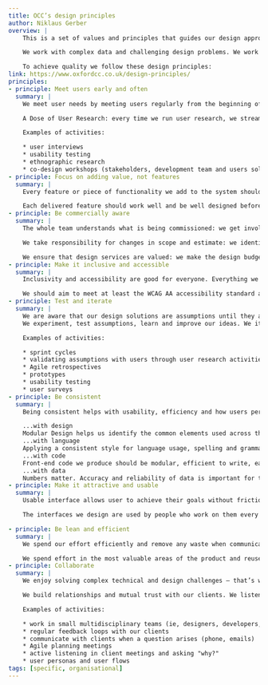 ```yaml
---
title: OCC’s design principles
author: Niklaus Gerber
overview: |
    This is a set of values and principles that guides our design approach, processes and decisions in every project. These guidelines will change over time and it is important that we revisit and update them regularly.

    We work with complex data and challenging design problems. We work hard to make data usable, accurate and accessible to the users. We are proud to build quality software in terms of technology and design.

    To achieve quality we follow these design principles:
link: https://www.oxfordcc.co.uk/design-principles/
principles:
- principle: Meet users early and often
  summary: |
    We meet user needs by meeting users regularly from the beginning of the project and throughout the process. The design and features we build are led by user feedback. Everyone in the team meets users, not only designers.

    A Dose of User Research: every time we run user research, we stream back to a meeting room in the office so that anyone at OCC can observe users interacting with our products and giving feedback on our design ideas.

    Examples of activities:

    * user interviews
    * usability testing
    * ethnographic research
    * co-design workshops (stakeholders, development team and users solving a problem together)
- principle: Focus on adding value, not features
  summary: |
    Every feature or piece of functionality we add to the system should add value for users and the business. We should spend time and effort building the features that people need and want to use. We do this by understanding the root of the problem we are trying to solve and by fully understanding user needs and business needs.

    Each delivered feature should work well and be well designed before we move on to adding the next feature.
- principle: Be commercially aware
  summary: |
    The whole team understands what is being commissioned: we get involved in the sales process and communicate our principles and practices to the customer throughout the project.

    We take responsibility for changes in scope and estimate: we identify reasons for such changes and report changes for appropriate adjustments.

    We ensure that design services are valued: we make the design budget explicit in the contract or we agree an internal design budget.
- principle: Make it inclusive and accessible
  summary: |
    Inclusivity and accessibility are good for everyone. Everything we build should be accessible, inclusive and responsive by default. The design should perform well in different contexts and on different platforms and be appropriate to the target user groups.

    We should aim to meet at least the WCAG AA accessibility standard and ensure our websites, mobile apps and other software are compatible with assistive technology, for example, screen readers.
- principle: Test and iterate
  summary: |
    We are aware that our design solutions are assumptions until they are tested with real users.
    We experiment, test assumptions, learn and improve our ideas. We iterate our ideas in small steps to reduce risks of failure. Experimentation is key to innovation. We value testing with users, learning and iterating not only the systems we are building but also our design process.

    Examples of activities:

    * sprint cycles
    * validating assumptions with users through user research activities (see 1)
    * Agile retrospectives
    * prototypes
    * usability testing
    * user surveys
- principle: Be consistent
  summary: |
    Being consistent helps with usability, efficiency and how users perceive the software (trust and professionalism). We should be consistent with our designs, the language we use on interfaces, our code and the data.

    ...with design
    Modular Design helps us identify the common elements used across the system, remove unnecessary duplication of elements and allow team members to iterate the design without compromising the quality. We create design patterns and follow usability conventions that help users get familiar with the interface and navigate within the system.
    ...with language
    Applying a consistent style for language usage, spelling and grammar will help give OCC output a clear and professional look. Good use of microcontent (for example, page titles, labels, headlines, navigation links) helps with usability.
    ...with code
    Front-end code we produce should be modular, efficient to write, easy to maintain and easy for other developers to understand.
    ...with data
    Numbers matter. Accuracy and reliability of data is important for the type of work we do. Our software must consistently provide accurate results.
- principle: Make it attractive and usable
  summary: |
    Usable interface allows user to achieve their goals without friction. We also care about how our applications look and feel because attractive interfaces have an impact on perceived usability and users’ trust.

    The interfaces we design are used by people who work on them every day. Make the interface pleasant to look at and a delight to interact with.

- principle: Be lean and efficient
  summary: |
    We spend our effort efficiently and remove any waste when communicating an idea, solving a problem or building the product. Our focus should be on the effectiveness of the outcome. We use our client’s budget efficiently and wisely.

    We spend effort in the most valuable areas of the product and reuse elements whenever possible by creating reusable elements and following conventions. (For example, designing a login page from scratch is a waste of effort in most cases, since login pages follow many conventions that can be used out of the box.).
- principle: Collaborate
  summary: |
    We enjoy solving complex technical and design challenges – that’s what we are best at. To really understand the problems and to solve them effectively, we work in small multidisciplinary teams that tackle problems together and work closely with our clients.

    We build relationships and mutual trust with our clients. We listen, we understand their business, we encourage them to tell us the problems (rather than a proposed solution) and we are flexible to accommodate their needs. Our team members learn from each other, are empowered to make decisions on functionality and design and understand the value of what we’re building.

    Examples of activities:

    * work in small multidisciplinary teams (ie, designers, developers, product owner)
    * regular feedback loops with our clients
    * communicate with clients when a question arises (phone, emails)
    * Agile planning meetings
    * active listening in client meetings and asking "why?"
    * user personas and user flows
tags: [specific, organisational]
---
```

